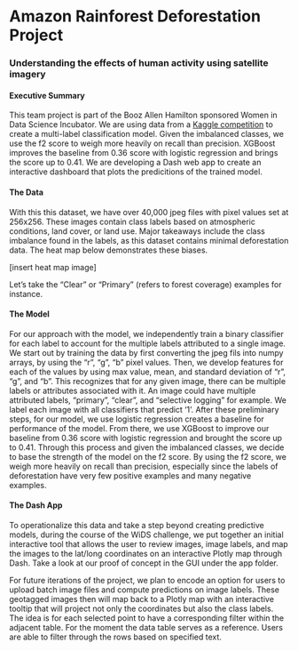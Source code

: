  # Amazon Rainforest Deforestation Project

### Understanding the effects of human activity using satellite imagery
#### Executive Summary
This team project is part of the Booz Allen Hamilton sponsored Women in Data Science Incubator.  We are using data from a <a href="https://www.kaggle.com/c/planet-understanding-the-amazon-from-space/overview">Kaggle competition</a> to create a multi-label classification model. Given the imbalanced classes, we use the f2 score to weigh more heavily on recall than precision. XGBoost improves the baseline from 0.36 score with logistic regression and brings the score up to 0.41. We are developing a Dash web app to create an interactive dashboard that plots the predicitions of the trained model.

#### The Data
With this this dataset, we have over 40,000 jpeg files with pixel values set at 256x256. These images contain class labels based on atmospheric conditions, land cover, or land use. Major takeaways include the class imbalance found in the labels, as this dataset contains minimal deforestation data. The heat map below demonstrates these biases. 

[insert heat map image]

Let’s take the “Clear” or “Primary” (refers to forest coverage) examples for instance. 

#### The Model
For our approach with the model, we independently train a binary classifier for each label to account for the multiple labels attributed to a single image. We start out by training the data by first converting the jpeg fils into numpy arrays, by using the “r”, “g”, “b” pixel values. Then, we develop features for each of the values by using max value, mean, and standard deviation of “r”, “g”, and “b”. This recognizes that for any given image, there can be multiple labels or attributes associated with it. An image could have multiple attributed labels, “primary”, “clear”, and “selective logging” for example. We label each image with all classifiers that predict ‘1’. After these preliminary steps, for our model, we use logistic regression creates a baseline for performance of the model. From there, we use XGBoost to improve our baseline from 0.36 score with logistic regression and brought the score up to 0.41. Through this process and given the imbalanced classes, we decide to base the strength of the model on the f2 score. By using the f2 score, we weigh more heavily on recall than precision, especially since the labels of deforestation have very few positive examples and many negative examples.

#### The Dash App
To operationalize this data and take a step beyond creating predictive models, during the course of the WiDS challenge, we put together an initial interactive tool that allows the user to review images, image labels, and map the images to the lat/long coordinates on an interactive Plotly map through Dash. Take a look at our proof of concept in the GUI under the app folder. 

For future iterations of the project, we plan to encode an option for users to upload batch image files and compute predictions on image labels. These geotagged images then will map back to a Plotly map with an interactive tooltip that will project not only the coordinates but also the class labels. The idea is for each selected point to have a corresponding filter within the adjacent table. For the moment the data table serves as a reference. Users are able to filter through the rows based on specified text.
